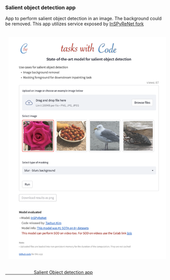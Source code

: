 ### Salient object detection app
App to perform salient object detection in an image. The background could be removed. This app  utilizes service exposed by [InSPyReNet fork](https://github.com/taskswithcode/InSPyReNet.git)

<a href="https://taskswithcode.com/salient_object_detection"><img src="app_pic.png"   width="500px"  align="middle" hspace="10" vspace="20"/></a>


<a href="https://taskswithcode.com/salient_object_detection">&nbsp;&nbsp;&nbsp;&nbsp;&nbsp;&nbsp;&nbsp;&nbsp;&nbsp;&nbsp;&nbsp;&nbsp;&nbsp;&nbsp;&nbsp;&nbsp;&nbsp;&nbsp;&nbsp;&nbsp;&nbsp;&nbsp;&nbsp;Salient Object detection app</a>
